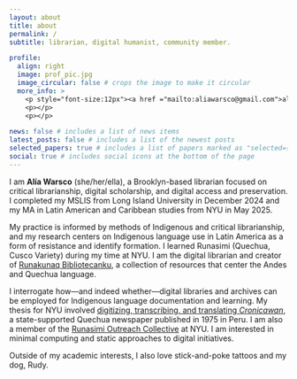 ```yaml
---
layout: about
title: about
permalink: /
subtitle: librarian, digital humanist, community member.

profile:
  align: right
  image: prof_pic.jpg
  image_circular: false # crops the image to make it circular
  more_info: >
    <p style="font-size:12px"><a href ="mailto:aliawarsco@gmail.com">aliawarsco [AT] gmail [DOT] com</a></p>
    <p></p>
    <p></p>

news: false # includes a list of news items
latest_posts: false # includes a list of the newest posts
selected_papers: true # includes a list of papers marked as "selected={true}"
social: true # includes social icons at the bottom of the page
---
```


I am **Alía Warsco** (she/her/ella), a Brooklyn-based librarian focused on critical librarianship, digital scholarship, and digital access and preservation. I completed my MSLIS from Long Island University in December 2024 and my MA in Latin American and Caribbean studies from NYU in May 2025.

My practice is informed by methods of Indigenous and critical librarianship, and my research centers on Indigenous language use in Latin America as a form of resistance and identify formation. I learned Runasimi (Quechua, Cusco Variety) during my time at NYU. I am the digital librarian and creator of [Runakunaq Bibliotecanku](https://runaqlib.github.io/runakunaqbibliotecanku/), a collection of resources that center the Andes and Quechua language.

I interrogate how—and indeed whether—digital libraries and archives can be employed for Indigenous language documentation and learning. My thesis for NYU involved [digitizing, transcribing, and translating _Cronicawan_](https://runaqlib.github.io/cronicawan-wax/), a state-supported Quechua newspaper published in 1975 in Peru. I am also a member of the [Runasimi Outreach Collective](https://www.instagram.com/roc_nyu/) at NYU. I am interested in minimal computing and static approaches to digital initiatives. 

Outside of my academic interests, I also love stick-and-poke tattoos and my dog, Rudy.
<p></p>
<p></p>